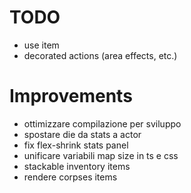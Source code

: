 # TODO

- use item
- decorated actions (area effects, etc.)

# Improvements
- ottimizzare compilazione per sviluppo
- spostare die da stats a actor
- fix flex-shrink stats panel
- unificare variabili map size in ts e css
- stackable inventory items
- rendere corpses items
